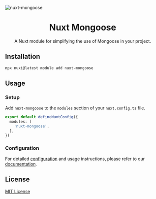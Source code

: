 ![nuxt-mongoose](https://docs.arashsheyda.me/modules/nuxt-mongoose.jpg)

<div align="center">
  <h1>Nuxt Mongoose</h1>

  A Nuxt module for simplifying the use of Mongoose in your project.
</div>

## Installation

```bash
npx nuxi@latest module add nuxt-mongoose
```

## Usage

### Setup

Add `nuxt-mongoose` to the `modules` section of your `nuxt.config.ts` file.

```ts
export default defineNuxtConfig({
  modules: [
    'nuxt-mongoose',
  ],
})
```

### Configuration

For detailed [configuration](https://docs.arashsheyda.me/nuxt-mongoose/getting-started/configuration) and usage instructions, please refer to our [documentation](https://docs.arashsheyda.me/nuxt-mongoose).

## License

[MIT License](./LICENSE)
